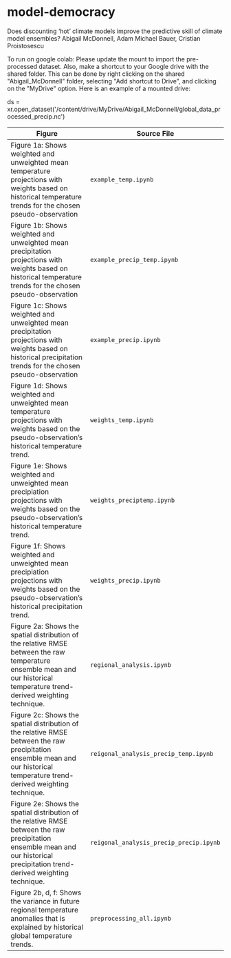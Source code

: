 # model-democracy
Does discounting ‘hot’ climate models improve the predictive skill of climate model ensembles?
Abigail McDonnell, Adam Michael Bauer, Cristian Proistosescu

To run on google colab:
Please update the mount to import the pre-processed dataset. Also, make a shortcut to your Google drive with the shared folder. 
This can be done by right clicking on the shared "Abigail_McDonnell" folder, selecting "Add shortcut to Drive", and clicking on the "MyDrive" option.
Here is an example of a mounted drive: 

ds = xr.open_dataset('/content/drive/MyDrive/Abigail_McDonnell/global_data_processed_precip.nc')

| Figure        | Source File     |
|---------------|-----------------|
| Figure 1a: Shows weighted and unweighted mean temperature projections with weights based on historical temperature trends for the chosen pseudo-observation  | `example_temp.ipynb`  |
| Figure 1b: Shows weighted and unweighted mean precipitation projections with weights based on historical temperature trends for the chosen pseudo-observation     | `example_precip_temp.ipynb`  |
| Figure 1c: Shows weighted and unweighted mean precipitation projections with weights based on historical precipitation trends for the chosen pseudo-observation      | `example_precip.ipynb`  |
| Figure 1d: Shows weighted and unweighted mean temperature projections with weights based on the pseudo-observation’s historical temperature trend.      | `weights_temp.ipynb`  |
| Figure 1e: Shows weighted and unweighted mean precipiation projections with weights based on the pseudo-observation’s historical temperature trend.       | `weights_preciptemp.ipynb`  |
| Figure 1f: Shows weighted and unweighted mean precipiation projections with weights based on the pseudo-observation’s historical precipitation trend.       | `weights_precip.ipynb`  |
| Figure 2a: Shows the spatial distribution of the relative RMSE between the raw temperature ensemble mean and our historical temperature trend-derived weighting technique.       | `regional_analysis.ipynb`  |
| Figure 2c: Shows the spatial distribution of the relative RMSE between the raw precipitation ensemble mean and our historical temperature trend-derived weighting technique.       | `reigonal_analysis_precip_temp.ipynb`  |
| Figure 2e: Shows the spatial distribution of the relative RMSE between the raw precipitation ensemble mean and our historical precipitation trend-derived weighting technique.       | `reigonal_analysis_precip_precip.ipynb`  |
| Figure 2b, d, f: Shows the variance in future regional temperature anomalies that is explained by historical global temperature trends.     | `preprocessing_all.ipynb`  |


